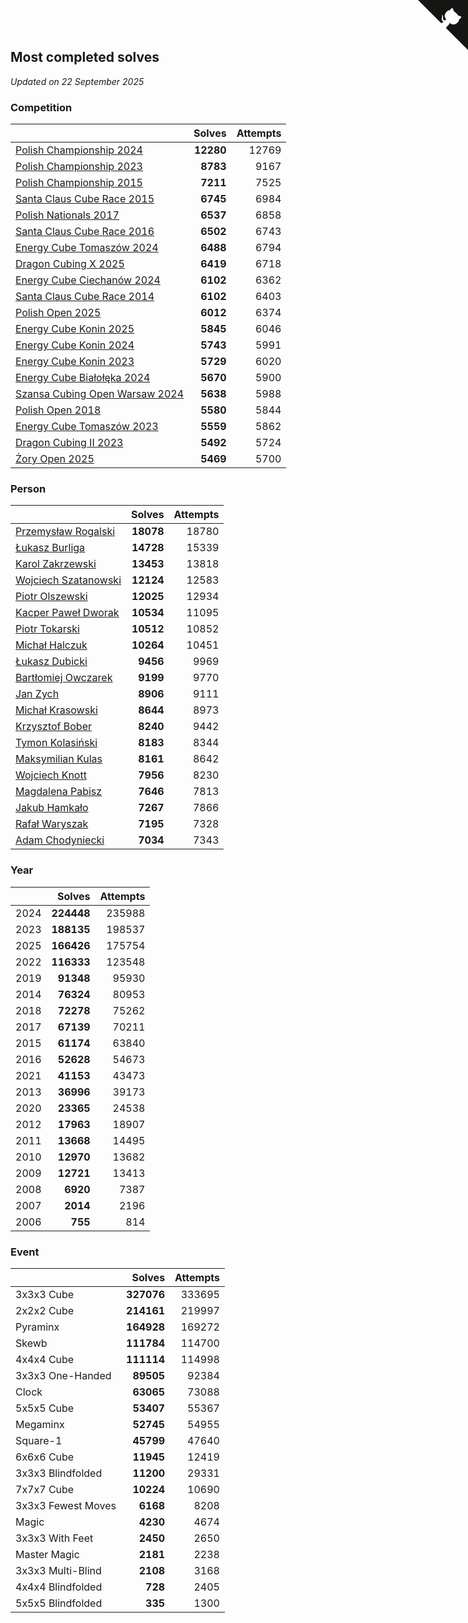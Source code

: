 ## Most completed solves

*Updated on 22 September 2025*


### Competition

|  | Solves | Attempts |
| :--- | ---: | ---: |
| [Polish Championship 2024](https://www.worldcubeassociation.org/competitions/PolishChampionship2024) | **12280** | 12769 |
| [Polish Championship 2023](https://www.worldcubeassociation.org/competitions/PolishChampionship2023) | **8783** | 9167 |
| [Polish Championship 2015](https://www.worldcubeassociation.org/competitions/PolishChampionship2015) | **7211** | 7525 |
| [Santa Claus Cube Race 2015](https://www.worldcubeassociation.org/competitions/SantaClausCubeRace2015) | **6745** | 6984 |
| [Polish Nationals 2017](https://www.worldcubeassociation.org/competitions/PolishNationals2017) | **6537** | 6858 |
| [Santa Claus Cube Race 2016](https://www.worldcubeassociation.org/competitions/SantaClausCubeRace2016) | **6502** | 6743 |
| [Energy Cube Tomaszów 2024](https://www.worldcubeassociation.org/competitions/EnergyCubeTomaszowMazowiecki2024) | **6488** | 6794 |
| [Dragon Cubing X 2025](https://www.worldcubeassociation.org/competitions/DragonCubingX2025) | **6419** | 6718 |
| [Energy Cube Ciechanów 2024](https://www.worldcubeassociation.org/competitions/EnergyCubeCiechanow2024) | **6102** | 6362 |
| [Santa Claus Cube Race 2014](https://www.worldcubeassociation.org/competitions/SantaClausRace2014) | **6102** | 6403 |
| [Polish Open 2025](https://www.worldcubeassociation.org/competitions/PolishOpen2025) | **6012** | 6374 |
| [Energy Cube Konin 2025](https://www.worldcubeassociation.org/competitions/EnergyCubeKonin2025) | **5845** | 6046 |
| [Energy Cube Konin 2024](https://www.worldcubeassociation.org/competitions/EnergyCubeKonin2024) | **5743** | 5991 |
| [Energy Cube Konin 2023](https://www.worldcubeassociation.org/competitions/EnergyCubeKonin2023) | **5729** | 6020 |
| [Energy Cube Białołęka 2024](https://www.worldcubeassociation.org/competitions/EnergyCubeBialoleka2024) | **5670** | 5900 |
| [Szansa Cubing Open Warsaw 2024](https://www.worldcubeassociation.org/competitions/SzansaCubingOpenWarsaw2024) | **5638** | 5988 |
| [Polish Open 2018](https://www.worldcubeassociation.org/competitions/PolishOpen2018) | **5580** | 5844 |
| [Energy Cube Tomaszów 2023](https://www.worldcubeassociation.org/competitions/EnergyCubeTomaszowMazowiecki2023) | **5559** | 5862 |
| [Dragon Cubing II 2023](https://www.worldcubeassociation.org/competitions/DragonCubingII2023) | **5492** | 5724 |
| [Żory Open 2025](https://www.worldcubeassociation.org/competitions/ZoryOpen2025) | **5469** | 5700 |

### Person

|  | Solves | Attempts |
| :--- | ---: | ---: |
| [Przemysław Rogalski](https://www.worldcubeassociation.org/persons/2013ROGA02) | **18078** | 18780 |
| [Łukasz Burliga](https://www.worldcubeassociation.org/persons/2013BURL01) | **14728** | 15339 |
| [Karol Zakrzewski](https://www.worldcubeassociation.org/persons/2014ZAKR01) | **13453** | 13818 |
| [Wojciech Szatanowski](https://www.worldcubeassociation.org/persons/2011SZAT01) | **12124** | 12583 |
| [Piotr Olszewski](https://www.worldcubeassociation.org/persons/2013OLSZ02) | **12025** | 12934 |
| [Kacper Paweł Dworak](https://www.worldcubeassociation.org/persons/2020DWOR01) | **10534** | 11095 |
| [Piotr Tokarski](https://www.worldcubeassociation.org/persons/2013TOKA01) | **10512** | 10852 |
| [Michał Halczuk](https://www.worldcubeassociation.org/persons/2006HALC01) | **10264** | 10451 |
| [Łukasz Dubicki](https://www.worldcubeassociation.org/persons/2018DUBI01) | **9456** | 9969 |
| [Bartłomiej Owczarek](https://www.worldcubeassociation.org/persons/2013OWCZ01) | **9199** | 9770 |
| [Jan Zych](https://www.worldcubeassociation.org/persons/2014ZYCH01) | **8906** | 9111 |
| [Michał Krasowski](https://www.worldcubeassociation.org/persons/2013KRAS02) | **8644** | 8973 |
| [Krzysztof Bober](https://www.worldcubeassociation.org/persons/2013BOBE01) | **8240** | 9442 |
| [Tymon Kolasiński](https://www.worldcubeassociation.org/persons/2016KOLA02) | **8183** | 8344 |
| [Maksymilian Kulas](https://www.worldcubeassociation.org/persons/2021KULA02) | **8161** | 8642 |
| [Wojciech Knott](https://www.worldcubeassociation.org/persons/2011KNOT01) | **7956** | 8230 |
| [Magdalena Pabisz](https://www.worldcubeassociation.org/persons/2017PABI01) | **7646** | 7813 |
| [Jakub Hamkało](https://www.worldcubeassociation.org/persons/2018HAMK01) | **7267** | 7866 |
| [Rafał Waryszak](https://www.worldcubeassociation.org/persons/2013WARY01) | **7195** | 7328 |
| [Adam Chodyniecki](https://www.worldcubeassociation.org/persons/2017CHOD02) | **7034** | 7343 |

### Year

|  | Solves | Attempts |
| :--- | ---: | ---: |
| 2024 | **224448** | 235988 |
| 2023 | **188135** | 198537 |
| 2025 | **166426** | 175754 |
| 2022 | **116333** | 123548 |
| 2019 | **91348** | 95930 |
| 2014 | **76324** | 80953 |
| 2018 | **72278** | 75262 |
| 2017 | **67139** | 70211 |
| 2015 | **61174** | 63840 |
| 2016 | **52628** | 54673 |
| 2021 | **41153** | 43473 |
| 2013 | **36996** | 39173 |
| 2020 | **23365** | 24538 |
| 2012 | **17963** | 18907 |
| 2011 | **13668** | 14495 |
| 2010 | **12970** | 13682 |
| 2009 | **12721** | 13413 |
| 2008 | **6920** | 7387 |
| 2007 | **2014** | 2196 |
| 2006 | **755** | 814 |

### Event

|  | Solves | Attempts |
| :--- | ---: | ---: |
| 3x3x3 Cube | **327076** | 333695 |
| 2x2x2 Cube | **214161** | 219997 |
| Pyraminx | **164928** | 169272 |
| Skewb | **111784** | 114700 |
| 4x4x4 Cube | **111114** | 114998 |
| 3x3x3 One-Handed | **89505** | 92384 |
| Clock | **63065** | 73088 |
| 5x5x5 Cube | **53407** | 55367 |
| Megaminx | **52745** | 54955 |
| Square-1 | **45799** | 47640 |
| 6x6x6 Cube | **11945** | 12419 |
| 3x3x3 Blindfolded | **11200** | 29331 |
| 7x7x7 Cube | **10224** | 10690 |
| 3x3x3 Fewest Moves | **6168** | 8208 |
| Magic | **4230** | 4674 |
| 3x3x3 With Feet | **2450** | 2650 |
| Master Magic | **2181** | 2238 |
| 3x3x3 Multi-Blind | **2108** | 3168 |
| 4x4x4 Blindfolded | **728** | 2405 |
| 5x5x5 Blindfolded | **335** | 1300 |


<a href="https://github.com/maxidragon/wca_statistics_pl" class="github-corner" aria-label="View source on Github"><svg width="80" height="80" viewBox="0 0 250 250" style="fill:#151513; color:#fff; position: absolute; top: 0; border: 0; right: 0;" aria-hidden="true"><path d="M0,0 L115,115 L130,115 L142,142 L250,250 L250,0 Z"></path><path d="M128.3,109.0 C113.8,99.7 119.0,89.6 119.0,89.6 C122.0,82.7 120.5,78.6 120.5,78.6 C119.2,72.0 123.4,76.3 123.4,76.3 C127.3,80.9 125.5,87.3 125.5,87.3 C122.9,97.6 130.6,101.9 134.4,103.2" fill="currentColor" style="transform-origin: 130px 106px;" class="octo-arm"></path><path d="M115.0,115.0 C114.9,115.1 118.7,116.5 119.8,115.4 L133.7,101.6 C136.9,99.2 139.9,98.4 142.2,98.6 C133.8,88.0 127.5,74.4 143.8,58.0 C148.5,53.4 154.0,51.2 159.7,51.0 C160.3,49.4 163.2,43.6 171.4,40.1 C171.4,40.1 176.1,42.5 178.8,56.2 C183.1,58.6 187.2,61.8 190.9,65.4 C194.5,69.0 197.7,73.2 200.1,77.6 C213.8,80.2 216.3,84.9 216.3,84.9 C212.7,93.1 206.9,96.0 205.4,96.6 C205.1,102.4 203.0,107.8 198.3,112.5 C181.9,128.9 168.3,122.5 157.7,114.1 C157.9,116.9 156.7,120.9 152.7,124.9 L141.0,136.5 C139.8,137.7 141.6,141.9 141.8,141.8 Z" fill="currentColor" class="octo-body"></path></svg></a><style>.github-corner:hover .octo-arm{animation:octocat-wave 560ms ease-in-out}@keyframes octocat-wave{0%,100%{transform:rotate(0)}20%,60%{transform:rotate(-25deg)}40%,80%{transform:rotate(10deg)}}@media (max-width:500px){.github-corner:hover .octo-arm{animation:none}.github-corner .octo-arm{animation:octocat-wave 560ms ease-in-out}}</style>
